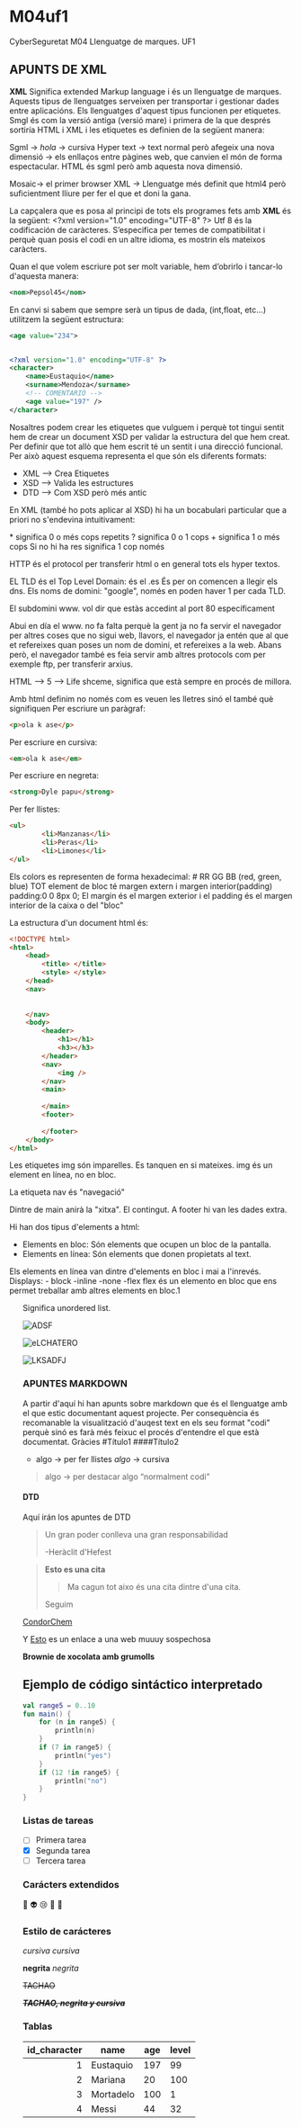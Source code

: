 # M04uf1
CyberSeguretat M04 Llenguatge de marques. UF1

## APUNTS DE XML
**XML** Significa extended Markup language i és un llenguatge de marques. Aquests tipus de llenguatges serveixen per transportar i gestionar dades entre aplicacións.
Els llenguatges d'aquest tipus funcionen per etiquetes. Smgl és com la versió antiga (versió mare)  i primera de la que després sortiría HTML i XML i les etiquetes es definien de la següent manera:

Sgml → <I>hola</I> → cursiva
Hyper text → text normal però afegeix una nova dimensió → els enllaços entre pàgines web, que canvien el món de forma espectacular. 
HTML és sgml però amb aquesta nova dimensió.

Mosaic→ el primer browser
XML → Llenguatge més definit que html4 però suficientment lliure per fer el que et doni la gana.

La capçalera que es posa al principi de tots els programes fets amb **XML** és la següent:
<\?xml version="1.0" encoding="UTF-8" ?>
Utf 8 és la codificación de caràcteres. S’especifica per temes de compatibilitat i perquè quan posis el codi en un altre idioma, es mostrin els mateixos caràcters.

Quan el que volem escriure pot ser molt variable, hem d’obrirlo i tancar-lo d'aquesta manera: 
```XML
<nom>Pepsol45</nom>
```

 En canvi si sabem que sempre serà un tipus de dada, (int,float, etc…) utilitzem la següent estructura:
 ```XML
 <age value="234">
 ```

```XML

<?xml version="1.0" encoding="UTF-8" ?>
<character>
	<name>Eustaquio</name>
	<surname>Mendoza</surname>
	<!-- COMENTARIO -->
	<age value="197" />
</character>
```

Nosaltres podem crear les etiquetes que vulguem i perquè tot tingui sentit hem de crear un document XSD per validar la estructura del que hem creat. Per definir que tot allò que hem escrit té un sentit i una direcció funcional.
Per això aquest esquema representa el que són els diferents formats:

* XML --> Crea Etiquetes
* XSD --> Valida les estructures
* DTD --> Com XSD però més antic

En XML (també ho pots aplicar al XSD) hi ha un bocabulari particular que a priori no s'endevina intuitivament:

\* significa 0 o més cops repetits
\? significa 0 o 1 cops
\+ significa 1 o més cops
Si no hi ha res significa 1 cop només

HTTP és el protocol per transferir html o en general tots els hyper textos.

EL TLD és el Top Level Domain: és el .es
És per on comencen a llegir els dns.
Els noms de domini: "google", només en poden haver 1 per cada TLD. 


El subdomini www. vol dir que estàs accedint al port 80 específicament

Abui en día el www. no fa falta perquè la gent ja no fa servir el navegador per altres coses que no sigui web, llavors, el navegador ja entén que al que et refereixes quan poses un nom de domini, et refereixes a la web.
Abans però, el navegador també es feia servir amb altres protocols com per exemple ftp, per transferir arxius.

HTML --> 5 --> Life shceme, significa que està sempre en procés de millora.

Amb html definim no només com es veuen les lletres sinó el també què signifiquen
Per escriure un paràgraf:
```HTML
<p>ola k ase</p>
```
Per escriure en cursiva:
```HTML
<em>ola k ase</em>
```
Per escriure en negreta:
```HTML
<strong>Dyle papu</strong>
```
Per fer llistes:
```HTML
<ul> 
		<li>Manzanas</li>
		<li>Peras</li>
		<li>Limones</li>
</ul>
```

Els colors es representen de forma hexadecimal: # RR GG BB (red, green, blue) 
TOT element de bloc té margen extern i margen interior(padding)
padding:0 0 8px 0;
El margin és el margen exterior i el padding és el margen interior de la caixa o del "bloc"  

La estructura d'un document html és:
```html
<!DOCTYPE html>
<html>
	<head>
		<title> </title>
		<style> </style>
	</head>
	<nav>
	
	
	</nav>
	<body>
		<header>
			<h1></h1>
			<h3></h3>
		</header>
		<nav>
			<img />
		</nav>
		<main>
			
		</main>
		<footer>
		
		</footer>
	</body>
</html>
```
Les etiquetes img són imparelles. Es tanquen en si mateixes.
img és un element en línea, no en bloc.

La etiqueta nav és "navegació"

Dintre de main anirà la "xitxa". El contingut.
A footer hi van les dades extra.


Hi han dos tipus d'elements a html:
* Elements en bloc: 
	Són elements que ocupen un bloc de la pantalla.
* Elements en línea:
	Són elements que donen propietats al text.

Els elements en línea van dintre d'elements en bloc i mai a l'inrevés.
Displays: - block -inline -none -flex
flex és un elemento en bloc que ens permet treballar amb altres elements en bloc.1
<ul> Significa unordered list.




![ADSF](https://i.ytimg.com/vi/cfQN7SqJihk/maxresdefault.jpg)

![eLCHATERO](https://images.cdn3.buscalibre.com/fit-in/360x360/c1/77/c17783c27067d6dca1f2e88def3a6f7e.jpg)

![LKSADFJ](https://sidoxia.files.wordpress.com/2009/10/muscle-man.jpg)


### APUNTES MARKDOWN
A partir d'aquí hi han apunts sobre markdown que és el llenguatge amb el que estic documentant aquest projecte. Per consequència és recomanable la visualització d'auqest text en els seu format "codi" perquè sinó es farà més feixuc el procés d'entendre el que està documentat. Gràcies
#Título1
####Título2
* algo → per fer llistes
_algo_ → cursiva
> algo → per destacar algo “normalment codi”


#### DTD
Aquí irán los apuntes de DTD

> Un gran poder conlleva 
> una gran responsabilidad
>
> -Heràclit d'Hefest

>**Esto es una cita**
>>Ma cagun tot aixo és una cita dintre d'una cita.
>
>Seguim

[CondorChem](https://condorchem.com)

Y [Esto](http://enti.cat) es un enlace a una web muuuy sospechosa

**Brownie de xocolata amb grumolls**



## Ejemplo de código sintáctico interpretado

```kotlin
val range5 = 0..10
fun main() {
	for (n in range5) {
		println(n)
	}
	if (7 in range5) {
		println("yes")
	}
	if (12 !in range5) {
		println("no")
	}
}
```

### Listas de tareas

- [ ] Primera tarea
- [x] Segunda tarea	
- [ ] Tercera tarea

### Carácters extendidos

:poop: :alien: :cry:  :imp: :eggplant: 

### Estilo de carácteres

*cursiva* _cursiva_

**negrita** _negrita_

~~TACHAO~~

~~***TACHAO, negrita y cursiva***~~

### Tablas 

| id_character | name | age | level |
| ---: | --- | --- | --- |
| 1 | Eustaquio | 197 | 99 |
| 2 | Mariana | 20 | 100 |
| 3 | Mortadelo | 100 | 1 |
| 4 | Messi | 44 | 32 |

